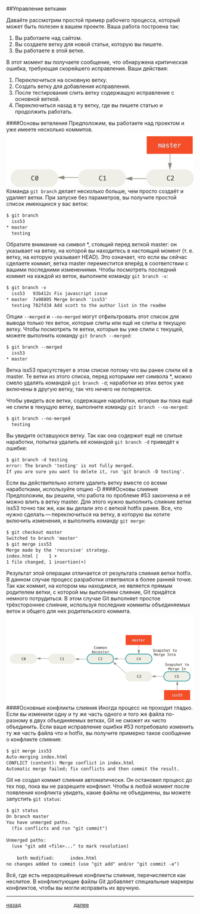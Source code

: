 ##Управление ветками

Давайте рассмотрим простой пример рабочего процесса, который может быть полезен в вашем проекте. Ваша работа построена так:

1. Вы работаете над сайтом.
2. Вы создаете ветку для новой статьи, которую вы пишете.
3. Вы работаете в этой ветке.

В этот момент вы получаете сообщение, что обнаружена критическая ошибка, требующая скорейшего исправления. Ваши действия:

1. Переключиться на основную ветку.
2. Создать ветку для добавления исправления.
3. После тестирования слить ветку содержащую исправление с основной веткой.
4. Переключиться назад в ту ветку, где вы пишете статью и продолжить работать.

####Основы ветвления
Предположим, вы работаете над проектом и уже имеете несколько коммитов.
![](img/basic-branching-1.png)
Команда ```git branch``` делает несколько больше, чем просто создаёт и удаляет ветки. При запуске без параметров, вы получите простой список имеющихся у вас веток:
```
$ git branch
  iss53
* master
  testing
```
Обратите внимание на символ *, стоящий перед веткой master: он указывает на ветку, на которой вы находитесь в настоящий момент (т. е. ветку, на которую указывает HEAD). Это означает, что если вы сейчас сделаете коммит, ветка master переместится вперёд в соответствии с вашими последними изменениями. Чтобы посмотреть последний коммит на каждой из веток, выполните команду ```git branch -v```:
```
$ git branch -v
  iss53   93b412c Fix javascript issue
* master  7a98805 Merge branch 'iss53'
  testing 782fd34 Add scott to the author list in the readme
```
Опции ```--merged``` и ```--no-merged``` могут отфильтровать этот список для вывода только тех веток, которые слиты или ещё не слиты в текущую ветку. Чтобы посмотреть те ветки, которые вы уже слили с текущей, можете выполнить команду ```git branch --merged```:
```
$ git branch --merged
  iss53
* master
```
Ветка iss53 присутствует в этом списке потому что вы ранее слили её в master. Те ветки из этого списка, перед которыми нет символа *, можно смело удалять командой ```git branch -d```; наработки из этих веток уже включены в другую ветку, так что ничего не потеряется.

Чтобы увидеть все ветки, содержащие наработки, которые вы пока ещё не слили в текущую ветку, выполните команду ```git branch --no-merged```:
```
$ git branch --no-merged
  testing
```
Вы увидите оставшуюся ветку. Так как она содержит ещё не слитые наработки, попытка удалить её командой ```git branch -d``` приведёт к ошибке:
```
$ git branch -d testing
error: The branch 'testing' is not fully merged.
If you are sure you want to delete it, run 'git branch -D testing'.
```
Если вы действительно хотите удалить ветку вместе со всеми наработками, используйте опцию -D
####Основы слияния
Предположим, вы решили, что работа по проблеме #53 закончена и её можно влить в ветку master. Для этого нужно выполнить слияние ветки iss53 точно так же, как вы делали это с веткой hotfix ранее. Все, что нужно сделать — переключиться на ветку, в которую вы хотите включить изменения, и выполнить команду ```git merge```:
```
$ git checkout master
Switched to branch 'master'
$ git merge iss53
Merge made by the 'recursive' strategy.
index.html |    1 +
1 file changed, 1 insertion(+)
```
Результат этой операции отличается от результата слияния ветки hotfix. В данном случае процесс разработки ответвился в более ранней точке. Так как коммит, на котором мы находимся, не является прямым родителем ветки, с которой мы выполняем слияние, Git придётся немного потрудиться. В этом случае Git выполняет простое трёхстороннее слияние, используя последние коммиты объединяемых веток и общего для них родительского коммита.
![](./img/basic-merging-1.png)
####Основные конфликты слияния
Иногда процесс не проходит гладко. Если вы изменили одну и ту же часть одного и того же файла по-разному в двух объединяемых ветках, Git не сможет их чисто объединить. Если ваше исправление ошибки #53 потребовало изменить ту же часть файла что и hotfix, вы получите примерно такое сообщение о конфликте слияния:
```
$ git merge iss53
Auto-merging index.html
CONFLICT (content): Merge conflict in index.html
Automatic merge failed; fix conflicts and then commit the result.
```
Git не создал коммит слияния автоматически. Он остановил процесс до тех пор, пока вы не разрешите конфликт. Чтобы в любой момент после появления конфликта увидеть, какие файлы не объединены, вы можете запустить ```git status```:
```
$ git status
On branch master
You have unmerged paths.
  (fix conflicts and run "git commit")

Unmerged paths:
  (use "git add <file>..." to mark resolution)

    both modified:      index.html
no changes added to commit (use "git add" and/or "git commit -a")
```
Всё, где есть неразрешённые конфликты слияния, перечисляется как неслитое. В конфликтующие файлы Git добавляет специальные маркеры конфликтов, чтобы вы могли исправить их вручную.
***

[назад](./remote.md "Вернуться назад")                                    [далее](./team.md "Следующая страница")
